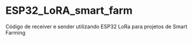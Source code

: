 # ESP32_LoRA_smart_farm
Código de receiver e sender utilizando ESP32 LoRa para projetos de Smart Farming

